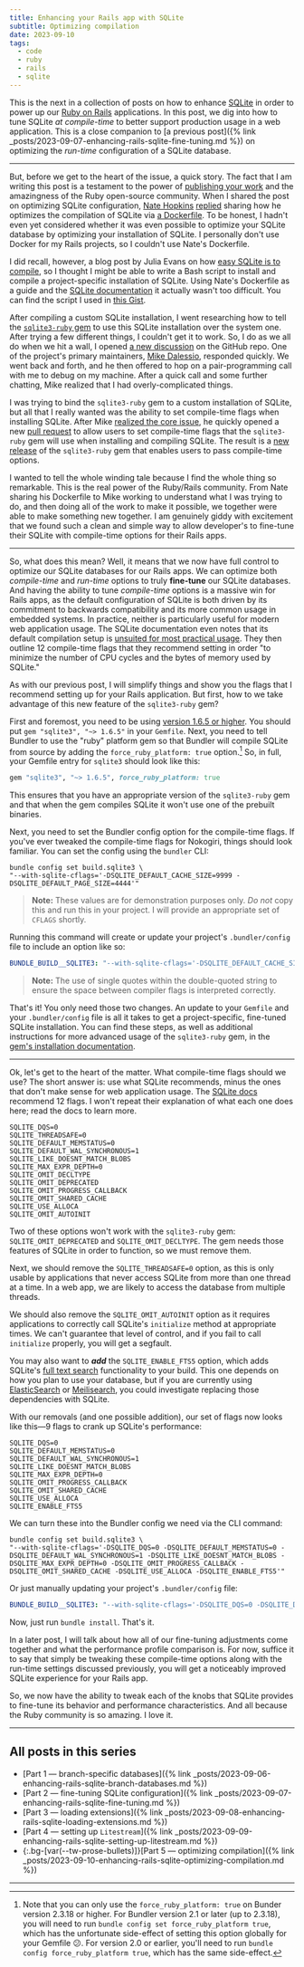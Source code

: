 ```yaml
---
title: Enhancing your Rails app with SQLite
subtitle: Optimizing compilation
date: 2023-09-10
tags:
  - code
  - ruby
  - rails
  - sqlite
---
```


This is the next in a collection of posts on how to enhance [SQLite](https://www.sqlite.org/index.html) in order to power up our [Ruby on Rails](https://rubyonrails.org) applications. In this post, we dig into how to tune SQLite _at compile-time_ to better support production usage in a web application. This is a close companion to [a previous post]({% link _posts/2023-09-07-enhancing-rails-sqlite-fine-tuning.md %}) on optimizing the _run-time_ configuration of a SQLite database.

<!--/summary-->

- - -

But, before we get to the heart of the issue, a quick story. The fact that I am writing this post is a testament to the power of [publishing your work](https://www.youtube.com/watch?v=2YaEtaXYVtI) and the amazingness of the Ruby open-source community. When I shared the post on optimizing SQLite configuration, [Nate Hopkins](https://twitter.com/hopsoft?ref=fractaledmind.github.io) [replied](https://twitter.com/hopsoft/status/1699795147050061839?s=20) sharing how he optimizes the compilation of SQLite via [a Dockerfile](https://gist.github.com/hopsoft/9a0bf00be2816cbe036fae5aa3d85b73). To be honest, I hadn't even yet considered whether it was even possible to optimize your SQLite database by optimizing your installation of SQLite. I personally don't use Docker for my Rails projects, so I couldn't use Nate's Dockerfile.

I did recall, however, a blog post by Julia Evans on how [easy SQLite is to compile]((https://jvns.ca/blog/2019/10/28/sqlite-is-really-easy-to-compile/)), so I thought I might be able to write a Bash script to install and compile a project-specific installation of SQLite. Using Nate's Dockerfile as a guide and the [SQLite documentation](https://www.sqlite.org/howtocompile.html) it actually wasn't too difficult. You can find the script I used in [this Gist](https://gist.github.com/fractaledmind/6e70b23ecbd150751f6513e1b9839572).

After compiling a custom SQLite installation, I went researching how to tell the [`sqlite3-ruby` gem](https://github.com/sparklemotion/sqlite3-ruby) to use this SQLite installation over the system one. After trying a few different things, I couldn't get it to work. So, I do as we all do when we hit a wall, I opened [a new discussion](https://github.com/sparklemotion/sqlite3-ruby/discussions/400) on the GitHub repo. One of the project's primary maintainers, [Mike Dalessio](https://twitter.com/flavorjones?ref=fractaledmind.github.io), responded quickly. We went back and forth, and he then offered to hop on a pair-programming call with me to debug on my machine. After a quick call and some further chatting, Mike realized that I had overly-complicated things.

I was trying to bind the `sqlite3-ruby` gem to a custom installation of SQLite, but all that I really wanted was the ability to set compile-time flags when installing SQLite. After Mike [realized the core issue](https://github.com/sparklemotion/sqlite3-ruby/discussions/400#discussioncomment-6950366), he quickly opened a new [pull request](https://github.com/sparklemotion/sqlite3-ruby/pull/402) to allow users to set compile-time flags that the `sqlite3-ruby` gem will use when installing and compiling SQLite. The result is a [new release](https://github.com/sparklemotion/sqlite3-ruby/releases/tag/v1.6.5) of the `sqlite3-ruby` gem that enables users to pass compile-time options.

I wanted to tell the whole winding tale because I find the whole thing so remarkable. This is the real power of the Ruby/Rails community. From Nate sharing his Dockerfile to Mike working to understand what I was trying to do, and then doing all of the work to make it possible, we together were able to make something new together. I am genuinely giddy with excitement that we found such a clean and simple way to allow developer's to fine-tune their SQLite with compile-time options for their Rails apps.

- - -

So, what does this mean? Well, it means that we now have full control to optimize our SQLite databases for our Rails apps. We can optimize both _compile-time_ and _run-time_ options to truly **fine-tune** our SQLite databases. And having the ability to tune _compile-time_ options is a massive win for Rails apps, as the default configuration of SQLite is both driven by its commitment to backwards compatibility and its more common usage in embedded systems. In practice, neither is particularly useful for modern web application usage. The SQLite documentation even notes that its default compilation setup is [unsuited for most practical usage](https://www.sqlite.org/compile.html#recommended_compile_time_options). They then outline 12 compile-time flags that they recommend setting in order "to minimize the number of CPU cycles and the bytes of memory used by SQLite."

As with our previous post, I will simplify things and show you the flags that I recommend setting up for your Rails application. But first, how to we take advantage of this new feature of the `sqlite3-ruby` gem?

First and foremost, you need to be using [version 1.6.5 or higher](https://github.com/sparklemotion/sqlite3-ruby/releases/tag/v1.6.5). You should put `gem "sqlite3", "~> 1.6.5"` in your `Gemfile`. Next, you need to tell Bundler to use the "ruby" platform gem so that Bundler will compile SQLite from source by adding the `force_ruby_platform: true` option.[^1] So, in full, your Gemfile entry for `sqlite3` should look like this:

```ruby
gem "sqlite3", "~> 1.6.5", force_ruby_platform: true
```

This ensures that you have an appropriate version of the `sqlite3-ruby` gem and that when the gem compiles SQLite it won't use one of the prebuilt binaries.

Next, you need to set the Bundler config option for the compile-time flags. If you've ever tweaked the compile-time flags for Nokogiri, things should look familiar. You can set the config using the `bundler` CLI:

```shell
bundle config set build.sqlite3 \
"--with-sqlite-cflags='-DSQLITE_DEFAULT_CACHE_SIZE=9999 -DSQLITE_DEFAULT_PAGE_SIZE=4444'"
```

> **Note:** These values are for demonstration purposes only. _Do not_ copy this and run this in your project. I will provide an appropriate set of `CFLAGS` shortly.

Running this command will create or update your project's `.bundler/config` file to include an option like so:

```yaml
BUNDLE_BUILD__SQLITE3: "--with-sqlite-cflags='-DSQLITE_DEFAULT_CACHE_SIZE=9999 -DSQLITE_DEFAULT_PAGE_SIZE=4444'"
```

> **Note:** The use of single quotes within the double-quoted string to ensure the space between compiler flags is interpreted correctly.

That's it! You only need those two changes. An update to your `Gemfile` and your `.bundler/config` file is all it takes to get a project-specific, fine-tuned SQLite installation. You can find these steps, as well as additional instructions for more advanced usage of the `sqlite3-ruby` gem, in the [gem's installation documentation](https://github.com/sparklemotion/sqlite3-ruby/blob/master/INSTALLATION.md).

- - -

Ok, let's get to the heart of the matter. What compile-time flags should we use? The short answer is: use what SQLite recommends, minus the ones that don't make sense for web application usage. The [SQLite docs](https://www.sqlite.org/compile.html#recommended_compile_time_options) recommend 12 flags. I won't repeat their explanation of what each one does here; read the docs to learn more.

```shell
SQLITE_DQS=0
SQLITE_THREADSAFE=0
SQLITE_DEFAULT_MEMSTATUS=0
SQLITE_DEFAULT_WAL_SYNCHRONOUS=1
SQLITE_LIKE_DOESNT_MATCH_BLOBS
SQLITE_MAX_EXPR_DEPTH=0
SQLITE_OMIT_DECLTYPE
SQLITE_OMIT_DEPRECATED
SQLITE_OMIT_PROGRESS_CALLBACK
SQLITE_OMIT_SHARED_CACHE
SQLITE_USE_ALLOCA
SQLITE_OMIT_AUTOINIT
```

Two of these options won't work with the `sqlite3-ruby` gem: `SQLITE_OMIT_DEPRECATED` and `SQLITE_OMIT_DECLTYPE`. The gem needs those features of SQLite in order to function, so we must remove them.

Next, we should remove the `SQLITE_THREADSAFE=0` option, as this is only usable by applications that never access SQLite from more than one thread at a time. In a web app, we are likely to access the database from multiple threads.

We should also remove the `SQLITE_OMIT_AUTOINIT` option as it requires applications to correctly call SQLite's `initialize` method at appropriate times. We can't guarantee that level of control, and if you fail to call `initialize` properly, you will get a segfault.

You may also want to **_add_** the `SQLITE_ENABLE_FTS5` option, which adds SQLite's [full text search](https://www.sqlite.org/fts5.html) functionality to your build. This one depends on how you plan to use your database, but if you are currently using [ElasticSearch](https://www.elastic.co/elasticsearch/) or [Meilisearch](https://www.meilisearch.com), you could investigate replacing those dependencies with SQLite.

With our removals (and one possible addition), our set of flags now looks like this—9 flags to crank up SQLite's performance:

```shell
SQLITE_DQS=0
SQLITE_DEFAULT_MEMSTATUS=0
SQLITE_DEFAULT_WAL_SYNCHRONOUS=1
SQLITE_LIKE_DOESNT_MATCH_BLOBS
SQLITE_MAX_EXPR_DEPTH=0
SQLITE_OMIT_PROGRESS_CALLBACK
SQLITE_OMIT_SHARED_CACHE
SQLITE_USE_ALLOCA
SQLITE_ENABLE_FTS5
```

We can turn these into the Bundler config we need via the CLI command:

```shell
bundle config set build.sqlite3 \
"--with-sqlite-cflags='-DSQLITE_DQS=0 -DSQLITE_DEFAULT_MEMSTATUS=0 -DSQLITE_DEFAULT_WAL_SYNCHRONOUS=1 -DSQLITE_LIKE_DOESNT_MATCH_BLOBS -DSQLITE_MAX_EXPR_DEPTH=0 -DSQLITE_OMIT_PROGRESS_CALLBACK -DSQLITE_OMIT_SHARED_CACHE -DSQLITE_USE_ALLOCA -DSQLITE_ENABLE_FTS5'"
```

Or just manually updating your project's `.bundler/config` file:

```yaml
BUNDLE_BUILD__SQLITE3: "--with-sqlite-cflags='-DSQLITE_DQS=0 -DSQLITE_DEFAULT_MEMSTATUS=0 -DSQLITE_DEFAULT_WAL_SYNCHRONOUS=1 -DSQLITE_LIKE_DOESNT_MATCH_BLOBS -DSQLITE_MAX_EXPR_DEPTH=0 -DSQLITE_OMIT_PROGRESS_CALLBACK -DSQLITE_OMIT_SHARED_CACHE -DSQLITE_USE_ALLOCA -DSQLITE_ENABLE_FTS5'"
```

Now, just run `bundle install`. That's it.

In a later post, I will talk about how all of our fine-tuning adjustments come together and what the performance profile comparison is. For now, suffice it to say that simply be tweaking these compile-time options along with the run-time settings discussed previously, you will get a noticeably improved SQLite experience for your Rails app.

So, we now have the ability to tweak each of the knobs that SQLite provides to fine-tune its behavior and performance characteristics. And all because the Ruby community is so amazing. I love it.

- - -

## All posts in this series

* [Part 1 — branch-specific databases]({% link _posts/2023-09-06-enhancing-rails-sqlite-branch-databases.md %})
* [Part 2 — fine-tuning SQLite configuration]({% link _posts/2023-09-07-enhancing-rails-sqlite-fine-tuning.md %})
* [Part 3 — loading extensions]({% link _posts/2023-09-08-enhancing-rails-sqlite-loading-extensions.md %})
* [Part 4 — setting up `Litestream`]({% link _posts/2023-09-09-enhancing-rails-sqlite-setting-up-litestream.md %})
* {:.bg-[var(--tw-prose-bullets)]}[Part 5 — optimizing compilation]({% link _posts/2023-09-10-enhancing-rails-sqlite-optimizing-compilation.md %})

- - -

[^1]: Note that you can only use the `force_ruby_platform: true` on Bunder version 2.3.18 or higher. For Bundler version 2.1 or later (up to 2.3.18), you will need to run `bundle config set force_ruby_platform true`, which has the unfortunate side-effect of setting this option globally for your Gemfile 😕. For version 2.0 or earlier, you'll need to run `bundle config force_ruby_platform true`, which has the same side-effect.
